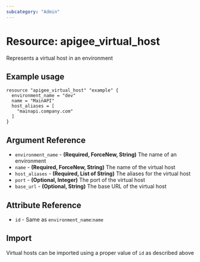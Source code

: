 ```yaml
---
subcategory: "Admin"
---
```

# Resource: apigee_virtual_host
Represents a virtual host in an environment
## Example usage
```hcl
resource "apigee_virtual_host" "example" {
  environment_name = "dev"
  name = "MainAPI"
  host_aliases = [
    "mainapi.company.com"
  ]
}
```
## Argument Reference
* `environment_name` - **(Required, ForceNew, String)** The name of an environment
* `name` - **(Required, ForceNew, String)** The name of the virtual host
* `host_aliases` - **(Required, List of String)** The aliases for the virtual host
* `port` - **(Optional, Integer)** The port of the virtual host
* `base_url` - **(Optional, String)** The base URL of the virtual host
## Attribute Reference
* `id` - Same as `environment_name`:`name`
## Import
Virtual hosts can be imported using a proper value of `id` as described above
